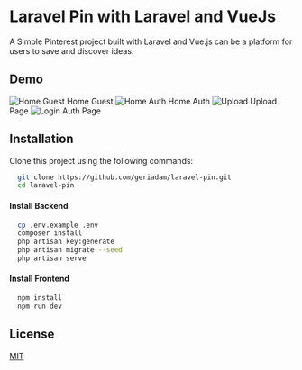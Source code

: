 
# Laravel Pin with Laravel and VueJs

A Simple Pinterest project built with Laravel and Vue.js can be a platform for users to save and discover ideas.


## Demo
![Home Guest](https://storage.googleapis.com/openscreenshot/N%2Fw%2Ff/IMCHPlfwN.png)
Home Guest
![Home Auth](https://storage.googleapis.com/openscreenshot/e%2FD%2FR/4yuy7ORDe.png)
Home Auth
![Upload](https://storage.googleapis.com/openscreenshot/s%2FO%2Fg/4aDLGTgOs.png)
Upload Page
![Login](https://storage.googleapis.com/openscreenshot/N%2FG%2F3/eVAEi-3GN.png)
Auth Page

## Installation

Clone this project using the following commands:

```bash
  git clone https://github.com/geriadam/laravel-pin.git
  cd laravel-pin
```

#### Install Backend

```bash
  cp .env.example .env
  composer install
  php artisan key:generate
  php artisan migrate --seed
  php artisan serve
```

#### Install Frontend

```bash
  npm install
  npm run dev
```

## License

[MIT](https://choosealicense.com/licenses/mit/)

